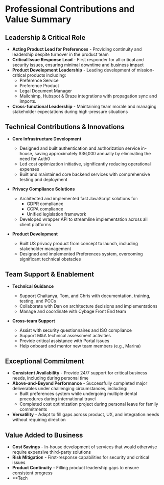 # Professional Contributions and Value Summary

## Leadership & Critical Role

- **Acting Product Lead for Preferences** - Providing continuity and leadership despite turnover in the product team
- **Critical Issue Response Lead** - First responder for all critical and security issues, ensuring minimal downtime and business impact
- **Product Development Leadership** - Leading development of mission-critical products including:
  - Preference Service
  - Preference Product
  - Legal Document Manager
  - Mailchimp, Hubspot & Braze integrations with propagation sync and imports.
- **Cross-functional Leadership** - Maintaining team morale and managing stakeholder expectations during high-pressure situations

## Technical Contributions & Innovations

- **Core Infrastructure Development**
  - Designed and built authentication and authorization service in-house, saving approximately $36,000 annually by eliminating the need for Auth0
  - Led cost optimization initiative, significantly reducing operational expenses
  - Built and maintained core backend services with comprehensive testing and deployment
  
- **Privacy Compliance Solutions**
  - Architected and implemented fast JavaScript solutions for:
    - GDPR compliance
    - CCPA compliance
    - Unified legislation framework
  - Developed wrapper API to streamline implementation across all client platforms

- **Product Development**
  - Built US privacy product from concept to launch, including stakeholder management
  - Designed and implemented Preferences system, overcoming significant technical obstacles

## Team Support & Enablement

- **Technical Guidance**
  - Support Chaitanya, Tom, and Chris with documentation, training, testing, and POCs
  - Collaborate with Dan on architecture decisions and implementations
  - Manage and coordinate with Cybage Front End team

- **Cross-team Support**
  - Assist with security questionnaires and ISO compliance
  - Support M&A technical assessment activities
  - Provide critical assistance with Portal issues
  - Help onboard and mentor new team members (e.g., Marina)

## Exceptional Commitment

- **Consistent Availability** - Provide 24/7 support for critical business needs, including during personal time
- **Above-and-Beyond Performance** - Successfully completed major deliverables under challenging circumstances, including:
  - Built preferences system while undergoing multiple dental procedures during international travel
  - Completed cost optimization project during personal leave for family commitments
- **Versatility** - Adapt to fill gaps across product, UX, and integration needs without requiring direction

## Value Added to Business

- **Cost Savings** - In-house development of services that would otherwise require expensive third-party solutions
- **Risk Mitigation** - First-response capabilities for security and critical issues
- **Product Continuity** - Filling product leadership gaps to ensure consistent progress
- **Tech